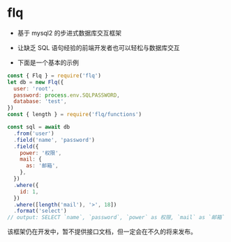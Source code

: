 # flq

- 基于 mysql2 的步进式数据库交互框架

- 让缺乏 SQL 语句经验的前端开发者也可以轻松与数据库交互

- 下面是一个基本的示例

```js
const { Flq } = require('flq')
let db = new Flq({
  user: 'root',
  password: process.env.SQLPASSWORD,
  database: 'test',
})
const { length } = require('flq/functions')

const sql = await db
  .from('user')
  .field('name', 'password')
  .field({
    power: '权限',
    mail: {
      as: '邮箱',
    },
  })
  .where({
    id: 1,
  })
  .where([length('mail'), '>', 18])
  .format('select')
// output: SELECT `name`, `password`, `power` as 权限, `mail` as `邮箱` FROM `user` WHERE `id` = 1 AND LENGTH(`mail`) > 18
```

该框架仍在开发中，暂不提供接口文档，但一定会在不久的将来发布。
